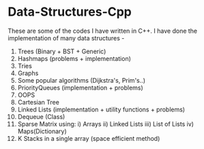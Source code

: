 # Data-Structures-Cpp
 These are some of the codes I have written in C++. I have done the implementation of many data structures -   
 1) Trees (Binary + BST + Generic)
 2) Hashmaps (problems + implementation)
 3) Tries
 4) Graphs
 5) Some popular algorithms (Dijkstra's, Prim's..)
 6) PriorityQueues (implementation + problems)
 7) OOPS
 8) Cartesian Tree
 9) Linked Lists (implementation + utility functions + problems)
10) Dequeue (Class)
11) Sparse Matrix using:
  i) Arrays
 ii) Linked Lists
iii) List of Lists
 iv) Maps(Dictionary)
12) K Stacks in a single array (space efficient method)
